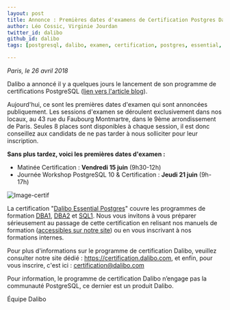 ```yaml
---
layout: post
title: Annonce : Premières dates d'examens de Certification Postgres Dalibo
author: Léo Cossic, Virginie Jourdan
twitter_id: dalibo
github_id: dalibo
tags: [postgresql, dalibo, examen, certification, postgres, essential, dates]

---
```


*Paris, le 26 avril 2018*

Dalibo a annoncé il y a quelques jours le lancement de son programme de certifications PostgreSQL ([lien vers l'article blog](http://blog.dalibo.com/2018/04/17/certification_postgresql_dalibo.html)).

<!--MORE-->

Aujourd'hui, ce sont les premières dates d'examen qui sont annoncées publiquement. Les sessions d'examen se déroulent exclusivement dans nos locaux, au 43 rue du Faubourg Montmartre, dans le 9ème arrondissement de Paris. Seules 8 places sont disponibles à chaque session, il est donc conseillez aux candidats de ne pas tarder à nous solliciter pour leur inscription.

**Sans plus tardez, voici les premières dates d'examen :**

   * Matinée Certification : **Vendredi 15 juin** (9h30-12h)
   * Journée Workshop PostgreSQL 10 & Certification : **Jeudi 21 juin** (9h-17h)

![Image-certif](https://github.com/dalibo/blog/blob/gh-pages/img/Certif_DALIBO.png)

La certification "[Dalibo Essential Postgres](https://certification.dalibo.com/infos/essential/)" couvre les programmes de formation [DBA1](https://dali.bo/dba1), [DBA2](https://dali.bo/dba2) et [SQL1](https://dali.bo/sql1). Nous vous invitons à vous préparer sérieusement au passage de cette certification en relisant nos manuels de formation ([accessibles sur notre site](https://dalibo.com/formations)) ou en vous inscrivant à nos formations internes.

Pour plus d'informations sur le programme de certification Dalibo, veuillez consulter notre site dédié : https://certification.dalibo.com, et enfin, pour vous inscrire, c'est ici : certification@dalibo.com

Pour information, le programme de certification Dalibo n’engage pas la communauté PostgreSQL, ce dernier est un produit Dalibo.

Équipe Dalibo

